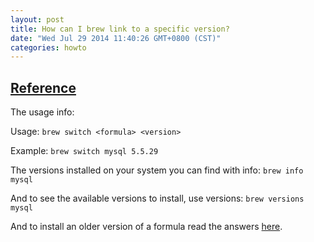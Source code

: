 ```yaml
---
layout: post
title: How can I brew link to a specific version?
date: "Wed Jul 29 2014 11:40:26 GMT+0800 (CST)"
categories: howto
---
```


[Reference](http://stackoverflow.com/questions/13477363/how-can-i-brew-link-a-specific-version)
-----------------------------------------

The usage info:

Usage: `brew switch <formula> <version>`

Example: `brew switch mysql 5.5.29`

The versions installed on your system you can find with info: `brew info mysql`

And to see the available versions to install, use versions: `brew versions mysql`

And to install an older version of a formula read the answers [here](http://stackoverflow.com/questions/3987683/homebrew-install-specific-version-of-formula).
